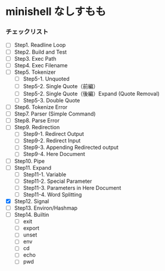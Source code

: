 # minishell なしすもも

### チェックリスト
- [ ] Step1. Readline Loop
- [ ] Step2. Build and Test
- [ ] Step3. Exec Path
- [ ] Step4. Exec Filename
- [ ] Step5. Tokenizer
  - [ ] Step5-1. Unquoted
  - [ ] Step5-2. Single Quote（前編）
  - [ ] Step5-2. Single Quote（後編）Expand (Quote Removal)
  - [ ] Step5-3. Double Quote
- [ ] Step6. Tokenize Error
- [ ] Step7. Parser (Simple Command)
- [ ] Step8. Parse Error
- [ ] Step9. Redirection
  - [ ] Step9-1. Redirect Output
  - [ ] Step9-2. Redirect Input
  - [ ] Step9-3. Appending Redirected output
  - [ ] Step9-4. Here Document
- [ ] Step10. Pipe
- [ ] Step11. Expand
  - [ ] Step11-1. Variable
  - [ ] Step11-2. Special Parameter
  - [ ] Step11-3. Parameters in Here Document
  - [ ] Step11-4. Word Splitting
- [x] Step12. Signal
- [ ] Step13. Environ/Hashmap
- [ ] Step14. Builtin
  - [ ] exit
  - [ ] export
  - [ ] unset
  - [ ] env
  - [ ] cd
  - [ ] echo
  - [ ] pwd